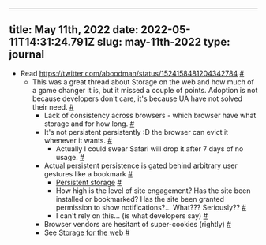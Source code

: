 
---
title: May 11th, 2022 
date: 2022-05-11T14:31:24.791Z
slug: may-11th-2022
type: journal
---
* Read https://twitter.com/aboodman/status/1524158481204342784 [#](#627bc8bc-9c0d-44cd-a911-a16a6504f32b)
  * This was a great thread about Storage on the web and how much of a game changer it is, but it missed a couple of points. Adoption is not because developers don't care, it's because UA have not solved their need. [#](#627bc8bc-066d-42c7-a23d-90896bd9c818)
    * Lack of consistency across browsers - which browser have what storage and for how long. [#](#627bc8bc-bd26-44c0-8330-f107dd40726a)
    * It's not persistent persistently :D the browser can evict it whenever it wants. [#](#627bc8bc-74c3-48d0-8cdf-c03e5fc9e3e7)
      * Actually I could swear Safari will drop it after 7 days of no usage. [#](#627bc8bc-99ce-427d-9631-790cfaa26ca7)
    * Actual persistent persistence is gated behind arbitrary user gestures like a bookmark [#](#627bc8bc-df69-45dd-8346-d70dfc6ccbdd)
      * [Persistent storage](https://web.dev/persistent-storage/) [#](#627bc8bc-220e-41ce-ab42-cbec6231fbfd)
      * How high is the level of site engagement? Has the site been installed or bookmarked? Has the site been granted permission to show notifications?... What??? Seriously?? [#](#627bc8bc-a82a-4090-aa39-291e596a386f)
      * I can't rely on this... (is what developers say) [#](#627bc8bc-f175-4785-9ecd-e1de988481e5)
    * Browser vendors are hesitant of super-cookies (rightly) [#](#627bc8bc-69b9-4d64-b99d-46125f151a09)
    * See [Storage for the web](https://web.dev/storage-for-the-web/) [#](#627bc8bc-447d-4f31-b246-9ad4ffe51b78)

